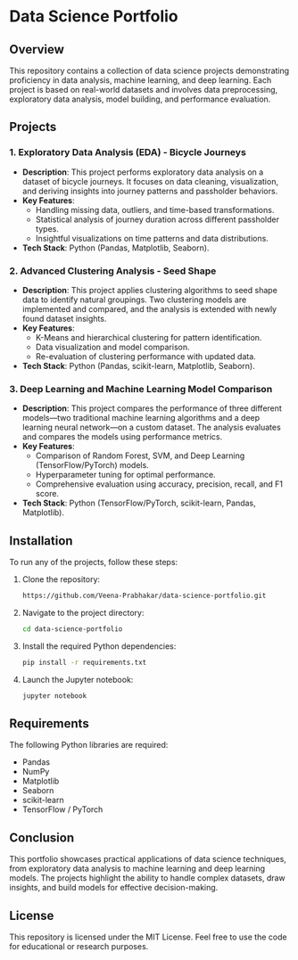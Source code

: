 # Data Science Portfolio

## Overview
This repository contains a collection of data science projects demonstrating proficiency in data analysis, machine learning, and deep learning. Each project is based on real-world datasets and involves data preprocessing, exploratory data analysis, model building, and performance evaluation.

## Projects

### 1. **Exploratory Data Analysis (EDA) - Bicycle Journeys**
   - **Description**: This project performs exploratory data analysis on a dataset of bicycle journeys. It focuses on data cleaning, visualization, and deriving insights into journey patterns and passholder behaviors.
   - **Key Features**:
     - Handling missing data, outliers, and time-based transformations.
     - Statistical analysis of journey duration across different passholder types.
     - Insightful visualizations on time patterns and data distributions.
   - **Tech Stack**: Python (Pandas, Matplotlib, Seaborn).

### 2. **Advanced Clustering Analysis - Seed Shape**
   - **Description**: This project applies clustering algorithms to seed shape data to identify natural groupings. Two clustering models are implemented and compared, and the analysis is extended with newly found dataset insights.
   - **Key Features**:
     - K-Means and hierarchical clustering for pattern identification.
     - Data visualization and model comparison.
     - Re-evaluation of clustering performance with updated data.
   - **Tech Stack**: Python (Pandas, scikit-learn, Matplotlib, Seaborn).

### 3. **Deep Learning and Machine Learning Model Comparison**
   - **Description**: This project compares the performance of three different models—two traditional machine learning algorithms and a deep learning neural network—on a custom dataset. The analysis evaluates and compares the models using performance metrics.
   - **Key Features**:
     - Comparison of Random Forest, SVM, and Deep Learning (TensorFlow/PyTorch) models.
     - Hyperparameter tuning for optimal performance.
     - Comprehensive evaluation using accuracy, precision, recall, and F1 score.
   - **Tech Stack**: Python (TensorFlow/PyTorch, scikit-learn, Pandas, Matplotlib).

## Installation
To run any of the projects, follow these steps:

1. Clone the repository:
    ```bash
    https://github.com/Veena-Prabhakar/data-science-portfolio.git
    ```

2. Navigate to the project directory:
    ```bash
    cd data-science-portfolio
    ```

3. Install the required Python dependencies:
    ```bash
    pip install -r requirements.txt
    ```

4. Launch the Jupyter notebook:
    ```bash
    jupyter notebook
    ```

## Requirements
The following Python libraries are required:
- Pandas
- NumPy
- Matplotlib
- Seaborn
- scikit-learn
- TensorFlow / PyTorch

## Conclusion
This portfolio showcases practical applications of data science techniques, from exploratory data analysis to machine learning and deep learning models. The projects highlight the ability to handle complex datasets, draw insights, and build models for effective decision-making.

## License
This repository is licensed under the MIT License. Feel free to use the code for educational or research purposes.
